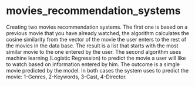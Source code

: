 # movies_recommendation_systems
Creating two movies recommendation systems. 
The first one is based on a previous movie that you have already watched, the algorithm calculates the cosine similarity from the vector of the movie the user enters to the rest of the movies in the data base. The result is a list that starts with the most similar movie to the one entered by the user. 
The second algorithm uses machine learning (Logistic Regression) to predict the movie a user will like to watch based on information entered by him. The outcome is a simgle movie predicted by the model.
In both cases the system uses to predict the movie: 1-Genres, 2-Keywords, 3-Cast, 4-Director.
